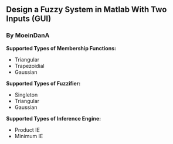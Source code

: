 ## Design a Fuzzy System in Matlab With Two Inputs (GUI) ##

### By MoeinDanA ###

**Supported Types of Membership Functions:**
- Triangular
- Trapezoidial
- Gaussian


**Supported Types of Fuzzifier:**
- Singleton
- Triangular
- Gaussian

**Supported Types of Inference Engine:**
- Product IE
- Minimum IE
